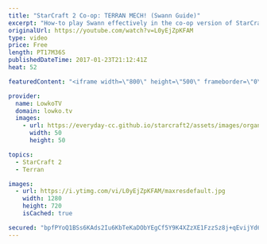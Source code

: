 ```yaml
---
title: "StarCraft 2 Co-op: TERRAN MECH! (Swann Guide)"
excerpt: "How-to play Swann effectively in the co-op version of StarCraft 2. Subscribe for more videos: http://lowko.tv/youtube More co-op: https://goo.gl/4EmHtK  Swann is an incredibly strong commander in the game but he can be quite tricky to play as well. His early game is very weak in comparison, where as"
originalUrl: https://youtube.com/watch?v=L0yEjZpKFAM
type: video
price: Free
length: PT17M36S
publishedDateTime: 2017-01-23T21:12:41Z
heat: 52

featuredContent: "<iframe width=\"800\" height=\"500\" frameborder=\"0\" src=\"https://www.youtube.com/embed/L0yEjZpKFAM\" allow=\"accelerometer; autoplay; encrypted-media; gyroscope; picture-in-picture\" allowfullscreen></iframe>"

provider:
  name: LowkoTV
  domain: lowko.tv
  images:
    - url: https://everyday-cc.github.io/starcraft2/assets/images/organizations/lowko.tv-50x50.jpg
      width: 50
      height: 50

topics:
  - StarCraft 2
  - Terran

images:
  - url: https://i.ytimg.com/vi/L0yEjZpKFAM/maxresdefault.jpg
    width: 1280
    height: 720
    isCached: true

secured: "bpfPYoQ1BSs6KAds2Iu6KbTeKaDObYEgCf5Y9K4XZzXE1FzzSz8j+qEvijYd6SORsalohWGr0PuzPekMucx/Sew2lfHH3q/EjsSYixqmKhJDBbW4R70nPx0q9wAm+E4SbkonswNmCi4f599DMxGAFEqR050feNFxGkYI4JkxoGb+SxPwtsgetOGca7+DnHxmXlEsJWX8pZiHzhFAcfiSM+Ad5fAlbH3K18wXFv70NagdeGdEL+UcU7qQRNBvHBpmS6hV6P/YhV/AQ5b+3XGoIe/JHTNZIVAJmIzmUN89puTco2OWowqD5v6Ofuou/B/mEBaSs0uuyCHtYuzvmUuZV21dghPmYlT84Xc/f7RlQ0Vhg839mybi5SfHEFUg8/IumdrlKT4DniRQ0TTF2Re40Ogf2EX3PgrCm8y2tbwvTbxncwCl9GgfHkZzhaStDTd0;HdLY8cHjzpSyUszeBxGJNQ=="
---
```


